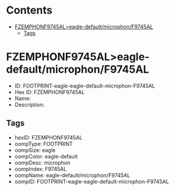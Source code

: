 



Contents
========

* [FZEMPHONF9745AL>eagle-default/microphon/F9745AL](#fzemphonf9745aleagle-defaultmicrophonf9745al)
	* [Tags](#tags)

# FZEMPHONF9745AL>eagle-default/microphon/F9745AL

- ID: FOOTPRINT-eagle-eagle-default-microphon-F9745AL
- Hex ID: FZEMPHONF9745AL
- Name: 
- Description: 

## Tags

- hexID: FZEMPHONF9745AL
- oompType: FOOTPRINT
- oompSize: eagle
- oompColor: eagle-default
- oompDesc: microphon
- oompIndex: F9745AL
- oompName: eagle-default/microphon/F9745AL
- oompID: FOOTPRINT-eagle-eagle-default-microphon-F9745AL
